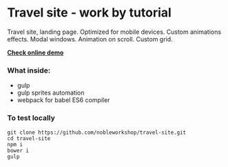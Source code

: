 # Travel site - work by tutorial

Travel site, landing page. Optimized for mobile devices. Custom animations effects. Modal windows. Animation on scroll. Custom grid.

[**Check online demo**](https://nobleworkshop.github.io/travel-site/)

### What inside:

- gulp
- gulp sprites automation
- webpack for babel ES6 compiler

### To test locally

```
git clone https://github.com/nobleworkshop/travel-site.git
cd travel-site
npm i
bower i
gulp
```
